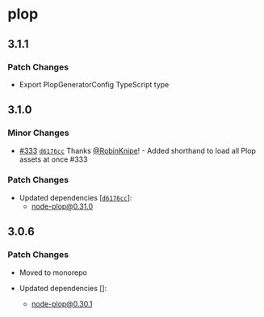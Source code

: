 # plop

## 3.1.1

### Patch Changes

- Export PlopGeneratorConfig TypeScript type

## 3.1.0

### Minor Changes

- [#333](https://github.com/plopjs/plop/pull/333) [`d6176cc`](https://github.com/plopjs/plop/commit/d6176cce4ee57dfc18ad1c86ec467444e966567e) Thanks [@RobinKnipe](https://github.com/RobinKnipe)! - Added shorthand to load all Plop assets at once #333

### Patch Changes

- Updated dependencies [[`d6176cc`](https://github.com/plopjs/plop/commit/d6176cce4ee57dfc18ad1c86ec467444e966567e)]:
  - node-plop@0.31.0

## 3.0.6

### Patch Changes

- Moved to monorepo

- Updated dependencies []:
  - node-plop@0.30.1
